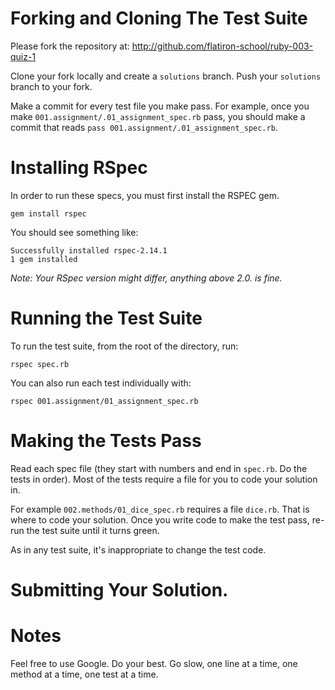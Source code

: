 # Forking and Cloning The Test Suite

Please fork the repository at:
http://github.com/flatiron-school/ruby-003-quiz-1

Clone your fork locally and create a `solutions` branch.
Push your `solutions` branch to your fork.

Make a commit for every test file you make pass. For example,
once you make `001.assignment/.01_assignment_spec.rb` pass, you should make 
a commit that reads `pass 001.assignment/.01_assignment_spec.rb`.

# Installing RSpec

In order to run these specs, you must first install the RSPEC gem.

```
gem install rspec
```

You should see something like:

```
Successfully installed rspec-2.14.1
1 gem installed
```

*Note: Your RSpec version might differ, anything above 2.0. is fine.*

# Running the Test Suite

To run the test suite, from the root of the directory, run:

```
rspec spec.rb
```

You can also run each test individually with:

```
rspec 001.assignment/01_assignment_spec.rb
```

# Making the Tests Pass

Read each spec file (they start with numbers and end in `spec.rb`. 
Do the tests in order). Most of the tests require a file for you to 
code your solution in.

For example `002.methods/01_dice_spec.rb` requires a file
`dice.rb`. That is where to code your solution. Once you write 
code to make the test pass, re-run the test suite until it turns
green.

As in any test suite, it's inappropriate to change the test code.

# Submitting Your Solution.

# Notes

Feel free to use Google. Do your best. Go slow, one line at a time,
one method at a time, one test at a time.